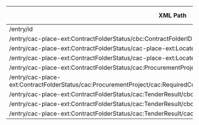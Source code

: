 | XML Path | Ontology Property | Entity Class | Related Entity Class | Subject Generation | Join Condition | Datatype | Function Name | Function Output |
| --- | --- | --- | --- | --- | --- | --- | --- | --- |
| /entry/id | :hasID | :ProcurementObject | - | https://contrataciondelestado.es/sindicacion/licitacionesPerfilContratante/{id} | - | xsd:string | - | - |
| /entry/cac-place-ext:ContractFolderStatus/cbc:ContractFolderID | :hasID | :Lot | :ProcurementObject | https://contrataciondelestado.es/sindicacion/licitacionesPerfilContratante/{id}/lot/{lotID} | :hasProcurementScopeDividedIntoLot | - | - | - |
| /entry/cac-place-ext:ContractFolderStatus/cac-place-ext:LocatedContractingParty/cbc:ContractingPartyTypeCode | :hasProcurementScopeDividedIntoLot | :ProcurementObject | :Lot | - | :hasProcurementScopeDividedIntoLot | - | - | - |
| /entry/cac-place-ext:ContractFolderStatus/cac-place-ext:LocatedContractingParty/cac:Party/cbc:Name | :playedByOrganisation | :Buyer | :ProcurementObject | https://contrataciondelestado.es/organisations/{organisationID} | :playedByOrganisation | - | - | - |
| /entry/cac-place-ext:ContractFolderStatus/cac:ProcurementProject/cbc:Name | :describesLot | :LotAwardOutcome | :Lot | - | :describesLot | - | - | - |
| /entry/cac-place-ext:ContractFolderStatus/cac:ProcurementProject/cac:RequiredCommodityClassification/cbc:ItemClassificationCode | :hasID | :Lot | - | https://contrataciondelestado.es/classifications/{classificationCode} | - | xsd:string | - | - |
| /entry/cac-place-ext:ContractFolderStatus/cac:TenderResult/cbc:ResultCode | :hasCountryCode | :LotAwardOutcome | - | - | - | xsd:string | mapResultCodeToCountryCode | {countryCode} |
| /entry/cac-place-ext:ContractFolderStatus/cac:TenderResult/cbc:AwardDate | :hasAwardDecisionDate | :LotAwardOutcome | - | - | - | xsd:date | - | - |
| /entry/cac-place-ext:ContractFolderStatus/cac:TenderResult/cac:WinningParty/cac:PartyIdentification/cbc:ID | :playedBy | :AgentInRole | :LotAwardOutcome | https://contrataciondelestado.es/agents/{agentID} | :playedBy | - | - | - |
